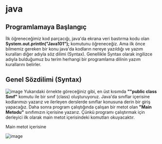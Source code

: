 # java
## Programlamaya Başlangıç
İlk öğreneceğimiz kod parçacığı, java'da ekrana veri bastırma kodu olan **System.out.println("Java101");** komutunu öğreneceğiz. Ama ilk önce bilmemiz gereken bir konu java'da kodların nereye yazıldığı ve yazım kuralları diğer adıyla söz dilimi (Syntax). Genellikle Syntax olarak ingilizce adıyla bulduğumuz bu terim herhangi bir programlama dilinin yazım kurallarını belirler.
## Genel Sözdilimi (Syntax)
![image](https://user-images.githubusercontent.com/116382993/201499409-e75e22ed-a529-4d25-b015-a3481e700e83.png)
Yukarıdaki örnekte göreceğiniz gibi, en üst kısımda **""public class Sınıf"** komutu ile bir sınıf (class) oluşturuyoruz. Java'da sınıflar içerisine kodlarımızı yazarız ve ilerleyen derslerde sınıflar konusuna derin bir giriş yapacağız. Daha sonra program çalıştığında çalışan bir metot olan **"Main Metodu"** sınıfımızın içerisine yazarız. Çünkü programı çalıştırmak için derleyici ilk olarak main metot içerisindeki komutları okuyacaktır.

Main metot içerisine

![image](https://user-images.githubusercontent.com/116382993/201499950-215dcdf7-af67-46ad-8dca-60ddfc44f011.png)


